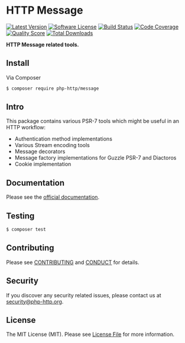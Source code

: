 # HTTP Message

[![Latest Version](https://img.shields.io/github/release/php-http/message.svg?style=flat-square)](https://github.com/php-http/message/releases)
[![Software License](https://img.shields.io/badge/license-MIT-brightgreen.svg?style=flat-square)](LICENSE)
[![Build Status](https://img.shields.io/travis/php-http/message.svg?style=flat-square)](https://travis-ci.org/php-http/message)
[![Code Coverage](https://img.shields.io/scrutinizer/coverage/g/php-http/message.svg?style=flat-square)](https://scrutinizer-ci.com/g/php-http/message)
[![Quality Score](https://img.shields.io/scrutinizer/g/php-http/message.svg?style=flat-square)](https://scrutinizer-ci.com/g/php-http/message)
[![Total Downloads](https://img.shields.io/packagist/dt/php-http/message.svg?style=flat-square)](https://packagist.org/packages/php-http/message)

**HTTP Message related tools.**


## Install

Via Composer

``` bash
$ composer require php-http/message
```


## Intro

This package contains various PSR-7 tools which might be useful in an HTTP workflow:

- Authentication method implementations
- Various Stream encoding tools
- Message decorators
- Message factory implementations for Guzzle PSR-7 and Diactoros
- Cookie implementation


## Documentation

Please see the [official documentation](http://docs.httplug.io).


## Testing

``` bash
$ composer test
```


## Contributing

Please see [CONTRIBUTING](CONTRIBUTING.md) and [CONDUCT](CONDUCT.md) for details.


## Security

If you discover any security related issues, please contact us at [security@php-http.org](mailto:security@php-http.org).


## License

The MIT License (MIT). Please see [License File](LICENSE) for more information.
